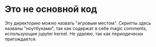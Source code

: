 # Это не основной код
Эту директорию можно назвать "игровым местом".
Скрипты здесь названы "ноутбуками", так как содержат в себе magic comments, использующие jupyter kernel.
Не удаляю, так как периодически пригождается.
